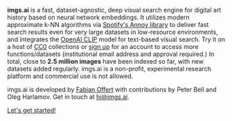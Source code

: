 **imgs.ai** is a fast, dataset-agnostic, deep visual search engine for digital art history based on neural network embeddings. It utilizes modern approximate k-NN algorithms via [Spotify's Annoy library](https://github.com/spotify/annoy) to deliver fast search results even for very large datasets in low-resource environments, and integrates the [OpenAI CLIP](https://openai.com/blog/clip/) model for text-based visual search. Try it on a host of [CC0](https://creativecommons.org/publicdomain/zero/1.0/) collections or [sign up](/signup) for an account to access more functions/datasets (institutional email address and approval required.) In total, close to **2.5 million images** have been indexed so far, with new datasets added regularly. imgs.ai is a non-profit, experimental research platform and commercial use is not allowed.

imgs.ai is developed by [Fabian Offert](https://zentralwerkstatt.org) with contributions by Peter Bell and Oleg Harlamov. Get in touch at [hi@imgs.ai](mailto:hi@imgs.ai).

[Let's get started!](/interface)